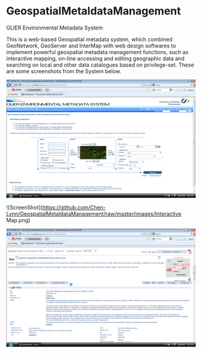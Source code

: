 # GeospatialMetaldataManagement
GLIER Environmental Metadata System

This is a web-based Geospatial metadata system, which combined GeoNetwork, GeoServer and InterMap with web design softwares to implement powerful geospatial metadata management functions, such as interactive mapping, on-line accessing and editing geographic data and searching on local and other data catalogues based on privilege-set. 
These are some screenshots from the System below.

![ScreenShot](https://github.com/Chen-Lynn/GeospatialMetaldataManagement/raw/master/images/GeoNetwork1.png)

![ScreenShot](https://github.com/Chen-Lynn/GeospatialMetaldataManagement/raw/master/images/Interactive Map.png)

![ScreenShot](https://github.com/Chen-Lynn/GeospatialMetaldataManagement/raw/master/images/SearchMetadata.png)
